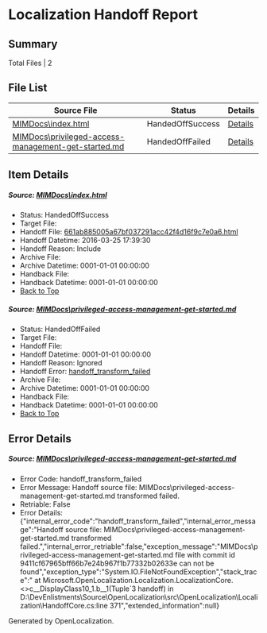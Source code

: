 # <a name='report-top'></a> Localization Handoff Report

## Summary
 Total Files | 2

## File List
 Source File | Status | Details 
 ----------- | ------ | ------- 
 [MIMDocs\index.html](https://github.com/Microsoft/MIMDocs-pr/blob/a021c64922e09d2d2710855da9f30be0be23b725/MIMDocs/index.html) | HandedOffSuccess | [Details](#661ab885005a67bf037291acc42f4d16f9c7e0a687)
 [MIMDocs\privileged-access-management-get-started.md](https://github.com/Microsoft/MIMDocs-pr/blob/9411cf67965bff66b7e24b967f1b77332b02633e/MIMDocs/privileged-access-management-get-started.md) | HandedOffFailed | [Details](#e1f4b80e684a1074c6f0f244dc0374e070f5d494236)

## Item Details
##### <a name='661ab885005a67bf037291acc42f4d16f9c7e0a687'></a> Source: [MIMDocs\index.html](https://github.com/Microsoft/MIMDocs-pr/blob/a021c64922e09d2d2710855da9f30be0be23b725/MIMDocs/index.html)
* Status: HandedOffSuccess
* Target File: 
* Handoff File: [661ab885005a67bf037291acc42f4d16f9c7e0a6.html](https://github.com/Microsoft/EM.handoff/blob/8849fccd5ec252c60e39dada45008252d0dadc36/ol-handoff/Microsoft/MIMDocs-pr.es-es/master/661ab885005a67bf037291acc42f4d16f9c7e0a6.html)
* Handoff Datetime: 2016-03-25 17:39:30
* Handoff Reason: Include
* Archive File: 
* Archive Datetime: 0001-01-01 00:00:00
* Handback File: 
* Handback Datetime: 0001-01-01 00:00:00
* [Back to Top](#report-top)

##### <a name='e1f4b80e684a1074c6f0f244dc0374e070f5d494236'></a> Source: [MIMDocs\privileged-access-management-get-started.md](https://github.com/Microsoft/MIMDocs-pr/blob/9411cf67965bff66b7e24b967f1b77332b02633e/MIMDocs/privileged-access-management-get-started.md)
* Status: HandedOffFailed
* Target File: 
* Handoff File: 
* Handoff Datetime: 0001-01-01 00:00:00
* Handoff Reason: Ignored
* Handoff Error: [handoff_transform_failed](#e1f4b80e684a1074c6f0f244dc0374e070f5d494236handoff_transform_failed)
* Archive File: 
* Archive Datetime: 0001-01-01 00:00:00
* Handback File: 
* Handback Datetime: 0001-01-01 00:00:00
* [Back to Top](#report-top)


## Error Details
##### <a name='e1f4b80e684a1074c6f0f244dc0374e070f5d494236handoff_transform_failed'></a> Source: [MIMDocs\privileged-access-management-get-started.md](#e1f4b80e684a1074c6f0f244dc0374e070f5d494236)
* Error Code: handoff_transform_failed
* Error Message: Handoff source file: MIMDocs\privileged-access-management-get-started.md transformed failed.
* Retriable: False
* Error Details: {"internal_error_code":"handoff_transform_failed","internal_error_message":"Handoff source file: MIMDocs\\privileged-access-management-get-started.md transformed failed.","internal_error_retriable":false,"exception_message":"MIMDocs\\privileged-access-management-get-started.md file with commit id 9411cf67965bff66b7e24b967f1b77332b02633e can not be found","exception_type":"System.IO.FileNotFoundException","stack_trace":"   at Microsoft.OpenLocalization.Localization.LocalizationCore.<>c__DisplayClass10_1.<GetHandoffFiles>b__1(Tuple`3 handoff) in D:\\DevEnlistments\\Source\\OpenLocalization\\src\\OpenLocalization\\Localization\\HandoffCore.cs:line 371","extended_information":null}


Generated by OpenLocalization.

